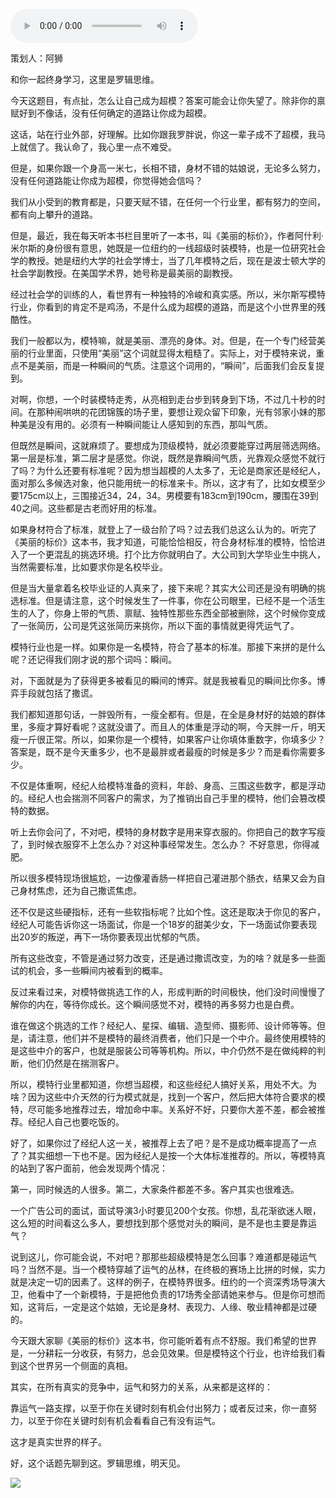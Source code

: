 <audio src="http://igetoss.cdn.igetget.com/mp3/201812/24/201812242023459462947938.mp3" controls="controls">您的浏览器不支持 audio 标签。</audio><p>策划人：阿狮</p><p>和你一起终身学习，这里是罗辑思维。</p><p>今天这题目，有点扯，怎么让自己成为超模？答案可能会让你失望了。除非你的禀赋好到不像话，没有任何确定的道路让你成为超模。</p><p>这话，站在行业外部，好理解。比如你跟我罗胖说，你这一辈子成不了超模，我马上就信了。我认命了，我心里一点不难受。</p><p>但是，如果你跟一个身高一米七，长相不错，身材不错的姑娘说，无论多么努力，没有任何道路能让你成为超模，你觉得她会信吗？</p><p>我们从小受到的教育都是，只要天赋不错，在任何一个行业里，都有努力的空间，都有向上攀升的道路。</p><p>但是，最近，我在每天听本书栏目里听了一本书，叫《美丽的标价》，作者阿什利·米尔斯的身份很有意思，她既是一位纽约的一线超级时装模特，也是一位研究社会学的教授。她是纽约大学的社会学博士，当了几年模特之后，现在是波士顿大学的社会学副教授。在美国学术界，她号称是最美丽的副教授。</p><p>经过社会学的训练的人，看世界有一种独特的冷峻和真实感。所以，米尔斯写模特行业，你看到的肯定不是鸡汤，不是什么成为超模的道路，而是这个小世界里的残酷性。</p><p>我们一般都以为，模特嘛，就是美丽、漂亮的身体。对。但是，在一个专门经营美丽的行业里面，只使用“美丽”这个词就显得太粗糙了。实际上，对于模特来说，重点不是美丽，而是一种瞬间的气质。注意这个词用的，“瞬间”，后面我们会反复提到。&nbsp;</p><p>对啊，你想，一个时装模特走秀，从亮相到走台步到转身到下场，不过几十秒的时间。在那种闹哄哄的花团锦簇的场子里，要想让观众留下印象，光有邻家小妹的那种美是没有用的。必须有一种瞬间能让人感知到的东西，那叫气质。</p><p>但既然是瞬间，这就麻烦了。要想成为顶级模特，就必须要能穿过两层筛选网络。第一层是标准，第二层才是感觉。你说，既然是靠瞬间气质，光靠观众感觉不就行了吗？为什么还要有标准呢？因为想当超模的人太多了，无论是商家还是经纪人，面对那么多候选对象，他只能用统一的标准来卡。所以，这才有了，比如女模至少要175cm以上，三围接近34，24，34。男模要有183cm到190cm，腰围在39到40之间。这些都是古老而好用的标准。</p><p>如果身材符合了标准，就登上了一级台阶了吗？过去我们总这么认为的。听完了《美丽的标价》这本书，我才知道，可能恰恰相反，符合身材标准的模特，恰恰进入了一个更混乱的挑选环境。打个比方你就明白了。大公司到大学毕业生中挑人，当然需要标准，比如要求你是名校毕业。</p><p>但是当大量拿着名校毕业证的人真来了，接下来呢？其实大公司还是没有明确的挑选标准。但是请注意，这个时候发生了一件事，你在公司眼里，已经不是一个活生生的人了，你身上带的气质、禀赋、独特性那些东西全部被删除，这个时候你变成了一张简历，公司是凭这张简历来挑你，所以下面的事情就更得凭运气了。</p><p>模特行业也是一样。如果你是一名模特，符合了基本的标准。那接下来拼的是什么呢？还记得我们刚才说的那个词吗：瞬间。</p><p>对，下面就是为了获得更多被看见的瞬间的博弈。就是我被看见的瞬间比你多。博弈手段就包括了撒谎。</p><p>我们都知道那句话，一胖毁所有，一瘦全都有。但是，在全是身材好的姑娘的群体里，多瘦才算好看呢？这就没谱了。而且人的体重是浮动的啊，今天胖一斤，明天瘦一斤很正常。所以，如果你是一个模特，如果客户让你填体重数字，你填多少？答案是，既不是今天重多少，也不是最胖或者最瘦的时候是多少？而是看你需要多少。</p><p>不仅是体重啊，经纪人给模特准备的资料，年龄、身高、三围这些数字，都是浮动的。经纪人也会揣测不同客户的需求，为了推销出自己手里的模特，他们会篡改模特的数据。</p><p>听上去你会问了，不对吧，模特的身材数字是用来穿衣服的。你把自己的数字写瘦了，到时候衣服穿不上怎么办？对这种事经常发生。怎么办？&nbsp;不好意思，你得减肥。</p><p>所以很多模特现场很尴尬，一边像灌香肠一样把自己灌进那个肠衣，结果又会为自己身材焦虑，还为自己撒谎焦虑。&nbsp;</p><p>还不仅是这些硬指标，还有一些软指标呢？比如个性。这还是取决于你见的客户，经纪人可能告诉你这一场面试，你是一个18岁的甜美少女，下一场面试你要表现出20岁的叛逆，再下一场你要表现出忧郁的气质。&nbsp;</p><p>所有这些改变，不管是通过努力改变，还是通过撒谎改变，为的啥？就是多一些面试的机会，多一些瞬间内被看到的概率。</p><p>反过来看过来，对模特做挑选工作的人，形成判断的时间极快，他们没时间慢慢了解你的内在，等待你成长。这个瞬间感觉不对，模特的再多努力也是白费。&nbsp;</p><p>谁在做这个挑选的工作？经纪人、星探、编辑、造型师、摄影师、设计师等等。但是，请注意，他们并不是模特的最终消费者，他们只是一个中介。最终使用模特的是这些中介的客户，也就是服装公司等等机构。所以，中介仍然不是在做纯粹的判断，他们仍然是在揣测客户。</p><p>所以，模特行业里都知道，你想当超模，和这些经纪人搞好关系，用处不大。为啥？因为这些中介天然的行为模式就是，找到一个客户，然后把大体符合要求的模特，尽可能多地推荐过去，增加命中率。关系好不好，只要你大差不差，都会被推荐。经纪人自己也要吃饭的。</p><p>好了，如果你过了经纪人这一关，被推荐上去了吧？是不是成功概率提高了一点了？其实细想一下也不是。因为经纪人是按一个大体标准推荐的。所以，等模特真的站到了客户面前，他会发现两个情况：</p><p>第一，同时候选的人很多。第二，大家条件都差不多。客户其实也很难选。</p><p>一个广告公司的面试，面试导演3小时要见200个女孩。你想，乱花渐欲迷人眼，这么短的时间看这么多人，要想找到那个感觉对头的瞬间，是不是也主要是靠运气？</p><p>说到这儿，你可能会说，不对吧？那那些超级模特是怎么回事？难道都是碰运气吗？当然不是。当一个模特穿越了运气的丛林，在终极的赛场上比拼的时候，实力就是决定一切的因素了。这样的例子，在模特界很多。纽约的一个资深秀场导演大卫，他看中了一个新模特，于是把他负责的17场秀全部请她来参与。但是你可想而知，这背后，一定是这个姑娘，无论是身材、表现力、人缘、敬业精神都是过硬的。</p><p>今天跟大家聊《美丽的标价》这本书，你可能听着有点不舒服。我们希望的世界是，一分耕耘一分收获，有努力，总会见效果。但是模特这个行业，也许给我们看到这个世界另一个侧面的真相。</p><p>其实，在所有真实的竞争中，运气和努力的关系，从来都是这样的：</p><p>靠运气一路支撑，以至于你在关键时刻有机会付出努力；或者反过来，你一直努力，以至于你在关键时刻有机会看看自己有没有运气。</p><p>这才是真实世界的样子。</p><p> </p><p></p><p></p><p>好，这个话题先聊到这。罗辑思维，明天见。</p><img src="https://piccdn.igetget.com/img/201812/24/201812242024193428611868.jpg" />